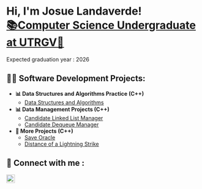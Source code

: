 <h1>Hi, I'm Josue Landaverde!<br/><a href="https://github.com/jlndvr">📚Computer Science Undergraduate at UTRGV🤠</a> <a href="https://www.linkedin.com/in/jlndvr/"></a></h1>
<a>Expected graduation year : 2026</a>
<h2> 👨‍💻 Software Development Projects:</h2>

- <b>📊 Data Structures and Algorithms Practice (C++)</b>
  - [Data Structures and Algorithms](https://github.com/jlndvr/Data-Structures-and-Algorithms-Practice-)
- <b>📊 Data Management Projects (C++)</b>
  - [Candidate Linked List Manager](https://github.com/jlndvr/Candidate-Linked-List-Manager)
  - [Candidate Dequeue Manager](https://github.com/jlndvr/Candidate-Dequeue-Manager)
- <b>🔨 More Projects (C++)</b>
  - [Save Oracle](https://github.com/jlndvr/Save-Oracle)
  - [Distance of a Lightning Strike](https://github.com/jlndvr/Distance-of-a-Lightning-Strike)
    
<h2> 🤳 Connect with me :</h2>

[<img align="left" alt="JosueLandaverde | LinkedIn" width="22px" src="https://cdn.jsdelivr.net/npm/simple-icons@v3/icons/linkedin.svg" />][linkedin]

[linkedin]: https://www.linkedin.com/in/jlndvr

<!---
jlndvr/jlndvr is a ✨ special ✨ repository because its `README.md` (this file) appears on your GitHub profile.
You can click the Preview link to take a look at your changes.
--->
